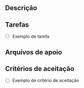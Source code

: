 ## Descrição
<!-- Espaço destinado a adicionar a descrição da issue -->

## Tarefas
<!-- (Opcional) Espaço destinado a especificar as tarefas que serão necessárias para concluir a issue -->
- [ ] Exemplo de tarefa

## Arquivos de apoio
<!-- Espaço destinado a vídeos, imagens, prints que auxiliem na explicação da issue -->
<!-- ![Nome do arquivo](https://nome_do_arquivo.svg) -->

## Critérios de aceitação
<!-- Espaço destinado a especificar os critérios de aceitação para definir a issue como finalizada -->
- [ ] Exemplo de critério de aceitação
